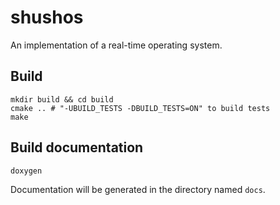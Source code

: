 # shushos
An implementation of a real-time operating system.

## Build
```shell
mkdir build && cd build
cmake .. # "-UBUILD_TESTS -DBUILD_TESTS=ON" to build tests
make
```

## Build documentation
```shell
doxygen
```
Documentation will be generated in the directory named `docs`.
